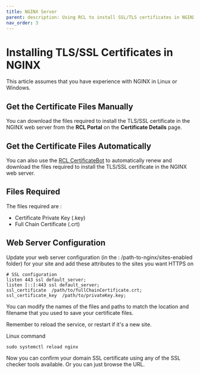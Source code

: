 ```yaml
---
title: NGINX Server
parent: description: Using RCL to install SSL/TLS certificates in NGINX
nav_order: 3
---
```


# Installing TLS/SSL Certificates in NGINX

This article assumes that you have experience with NGINX in Linux or Windows.

## Get the Certificate Files Manually

You can download the files required to install the TLS/SSL certificate in the NGINX web server from the **RCL Portal** on the **Certificate Details** page.

## Get the Certificate Files Automatically

You can also use the [RCL CertificateBot](../certbot/certbot) to automatically renew and download the files required to install the TLS/SSL certificate in the NGINX web server.

## Files Required

The files required are :

- Certificate Private Key (.key)
- Full Chain Certificate (.crt)

## Web Server Configuration

Update your web server configuration (in the : /path-to-nginx/sites-enabled folder) for your site and add these attributes to the sites you want HTTPS on

```
# SSL configuration
listen 443 ssl default_server;
listen [::]:443 ssl default_server;
ssl_certificate  /path/to/fullChainCertificate.crt;
ssl_certificate_key  /path/to/privateKey.key;
```
You can modify the names of the files and paths to match the location and filename that you used to save your certificate files.

Remember to reload the service, or restart if it's a new site.

Linux command
```
sudo systemctl reload nginx
```

Now you can confirm your domain SSL certificate using any of the SSL checker tools available. Or you can just browse the URL.